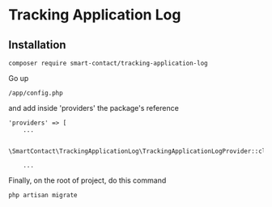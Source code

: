 # Tracking Application Log

## Installation

```
composer require smart-contact/tracking-application-log
```

Go up
```
/app/config.php
```

and add inside 'providers' the package's reference
```
'providers' => [
    ...

    \SmartContact\TrackingApplicationLog\TrackingApplicationLogProvider::class,
    
    ...
```

Finally, on the root of project, do this command
```
php artisan migrate
```